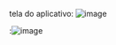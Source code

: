 tela do aplicativo:
![image](https://github.com/user-attachments/assets/0806a6b2-a127-4d75-941d-9e5fa0c88ef2)

:![image](https://github.com/user-attachments/assets/2694576b-17cd-4e91-895e-775c0a786a42)

